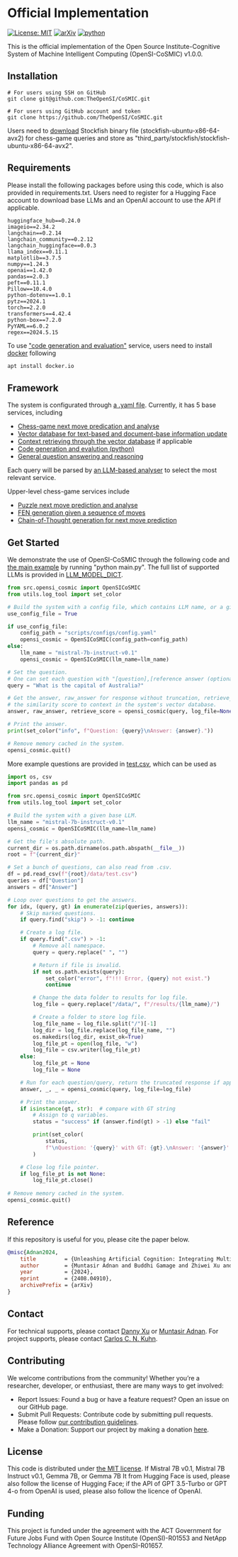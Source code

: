 # Official Implementation
[![License: MIT](https://img.shields.io/badge/License-MIT-red.svg)](https://opensource.org/licenses/MIT)
[![arXiv](https://img.shields.io/badge/arXiv-2408.04910-oliver.svg)](https://arxiv.org/abs/2408.04910)
[![python](https://img.shields.io/badge/Python-3.8-3776AB.svg?style=flat&logo=python&logoColor=white)](https://www.python.org)

This is the official implementation of the Open Source Institute-Cognitive System of Machine Intelligent Computing (OpenSI-CoSMIC) v1.0.0.

## Installation

```
# For users using SSH on GitHub
git clone git@github.com:TheOpenSI/CoSMIC.git

# For users using GitHub account and token
git clone https://github.com/TheOpenSI/CoSMIC.git
```
Users need to [download](https://stockfishchess.org/download/linux/) Stockfish binary file (stockfish-ubuntu-x86-64-avx2) for chess-game queries
and store as "third_party/stockfish/stockfish-ubuntu-x86-64-avx2".

## Requirements
Please install the following packages before using this code, which is also provided in requirements.txt.
Users need to register for a Hugging Face account to download base LLMs and an OpenAI account to use the API if applicable.

```
huggingface_hub==0.24.0
imageio==2.34.2
langchain==0.2.14
langchain_community==0.2.12
langchain_huggingface==0.0.3
llama_index==0.11.1
matplotlib==3.7.5
numpy==1.24.3
openai==1.42.0
pandas==2.0.3
peft==0.11.1
Pillow==10.4.0
python-dotenv==1.0.1
pytz==2024.1
torch==2.2.0
transformers==4.42.4
python-box==7.2.0
PyYAML==6.0.2
regex==2024.5.15
```

To use ["code generation and evaluation"](modules/code_generation/code_generation.py) service,
users need to install [docker](https://docs.docker.com/engine/install/) following
```bash
apt install docker.io
```

## Framework
The system is configurated through [a .yaml file](scripts/configs/config.yaml).
Currently, it has 5 base services, including

- [Chess-game next move predication and analyse](src/services/chess.py)
- [Vector database for text-based and document-base information update](src/services/vector_database.py)
- [Context retrieving through the vector database](src/services/rag.py) if applicable
- [Code generation and evalution (python)](src/services/pycapsule.py)
- [General question answering and reasoning](src/services/qa.py)

Each query will be parsed by [an LLM-based analyser](src/query_analyser/query_analyser.py) to select the most relevant service.

Upper-level chess-game services include

- [Puzzle next move prediction and analyse](src/modules/chess_qa_puzzle.py)
- [FEN generation given a sequence of moves](src/modules/chess_genfen.py)
- [Chain-of-Thought generation for next move prediction](src/modules/chess_gencot.py)


## Get Started
We demonstrate the use of OpenSI-CoSMIC through the following code and [the main example](main.py) by running "python main.py".
The full list of supported LLMs is provided in [LLM_MODEL_DICT](src/maps.py).
```python
from src.opensi_cosmic import OpenSICoSMIC
from utils.log_tool import set_color

# Build the system with a config file, which contains LLM name, or a given base LLM name.
use_config_file = True

if use_config_file:
    config_path = "scripts/configs/config.yaml"
    opensi_cosmic = OpenSICoSMIC(config_path=config_path)
else:
    llm_name = "mistral-7b-instruct-v0.1"
    opensi_cosmic = OpenSICoSMIC(llm_name=llm_name)

# Set the question.
# One can set each question with "[question],[reference answer (optional)]" in a .csv file.
query = "What is the capital of Australia?"

# Get the answer, raw_answer for response without truncation, retrieve_score (if switched on) for
# the similarity score to context in the system's vector database.
answer, raw_answer, retrieve_score = opensi_cosmic(query, log_file=None)

# Print the answer.
print(set_color("info", f"Question: {query}\nAnswer: {answer}."))

# Remove memory cached in the system.
opensi_cosmic.quit()
```
More example questions are provided in [test.csv](data/test.csv), which can be used as
```python
import os, csv
import pandas as pd

from src.opensi_cosmic import OpenSICoSMIC
from utils.log_tool import set_color

# Build the system with a given base LLM.
llm_name = "mistral-7b-instruct-v0.1"
opensi_cosmic = OpenSICoSMIC(llm_name=llm_name)

# Get the file's absolute path.
current_dir = os.path.dirname(os.path.abspath(__file__))
root = f"{current_dir}"

# Set a bunch of questions, can also read from .csv.
df = pd.read_csv(f"{root}/data/test.csv")
queries = df["Question"]
answers = df["Answer"]

# Loop over questions to get the answers.
for idx, (query, gt) in enumerate(zip(queries, answers)):
    # Skip marked questions.
    if query.find("skip") > -1: continue

    # Create a log file.
    if query.find(".csv") > -1:
        # Remove all namespace.
        query = query.replace(" ", "")

        # Return if file is invalid.
        if not os.path.exists(query):
            set_color("error", f"!!! Error, {query} not exist.")
            continue

        # Change the data folder to results for log file.
        log_file = query.replace("/data/", f"/results/{llm_name}/")

        # Create a folder to store log file.
        log_file_name = log_file.split("/")[-1]
        log_dir = log_file.replace(log_file_name, "")
        os.makedirs(log_dir, exist_ok=True)
        log_file_pt = open(log_file, "w")
        log_file = csv.writer(log_file_pt)
    else:
        log_file_pt = None
        log_file = None

    # Run for each question/query, return the truncated response if applicable.
    answer, _, _ = opensi_cosmic(query, log_file=log_file)

    # Print the answer.
    if isinstance(gt, str):  # compare with GT string
        # Assign to q variables.
        status = "success" if (answer.find(gt) > -1) else "fail"

        print(set_color(
            status,
            f"\nQuestion: '{query}' with GT: {gt}.\nAnswer: '{answer}'.\n")
        )

    # Close log file pointer.
    if log_file_pt is not None:
        log_file_pt.close()
    
# Remove memory cached in the system.
opensi_cosmic.quit()
```

## Reference
If this repository is useful for you, please cite the paper below.
```bibtex
@misc{Adnan2024,
    title         = {Unleashing Artificial Cognition: Integrating Multiple AI Systems},
    author        = {Muntasir Adnan and Buddhi Gamage and Zhiwei Xu and Damith Herath and Carlos C. N. Kuhn},
    year          = {2024},
    eprint        = {2408.04910},
    archivePrefix = {arXiv}
}
```

## Contact
For technical supports, please contact [Danny Xu](mailto:danny.xu@canberra.edu.au) or [Muntasir Adnan](mailto:adnan.adnan@canberra.edu.au).
For project supports, please contact [Carlos C. N. Kuhn](mailto:carlos.noschangkuhn@canberra.edu.au).

## Contributing

We welcome contributions from the community! Whether you’re a researcher, developer, or enthusiast, there are many ways to get involved:

 - Report Issues: Found a bug or have a feature request? Open an issue on our GitHub page.
 - Submit Pull Requests: Contribute code by submitting pull requests. Please follow [our contribution guidelines](CONTRIBUTING.md).
 - Make a Donation: Support our project by making a donation [here](https://payments.canberra.edu.au/Misc/tran?tran-type=OPENSI).

## License
This code is distributed under [the MIT license](LICENSE).
If Mistral 7B v0.1, Mistral 7B Instruct v0.1, Gemma 7B, or Gemma 7B It from Hugging Face is used, please also follow the license of Hugging Face;
if the API of GPT 3.5-Turbo or GPT 4-o from OpenAI is used, please also follow the licence of OpenAI.

## Funding
This project is funded under the agreement with the ACT Government for Future Jobs Fund with Open Source Institute (OpenSI)-R01553 and NetApp Technology Alliance Agreement with OpenSI-R01657.
